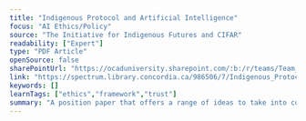 ```yaml
---
title: "Indigenous Protocol and Artificial Intelligence"
focus: "AI Ethics/Policy"
source: "The Initiative for Indigenous Futures and CIFAR"
readability: ["Expert"]
type: "PDF Article"
openSource: false
sharePointUrl: "https://ocaduniversity.sharepoint.com/:b:/r/teams/Team_WeCount/Shared%20Documents/Resources%20and%20Tools/Literature%20(curated)/Indigenous_Protocol_and_AI_2020.pdf?csf=1&web=1&e=W7GQta"
link: "https://spectrum.library.concordia.ca/986506/7/Indigenous_Protocol_and_AI_2020.pdf"
keywords: []
learnTags: ["ethics","framework","trust"]
summary: "A position paper that offers a range of ideas to take into consideration when entering into conversations that prioritize Indigenous perspectives in AI development. "
---
```


